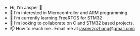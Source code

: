 - Hi, I’m Jasper 👋
- 👀 I’m interested in Microcontroller and ARM programming.
- 🌱 I’m currently learning FreeRTOS for STM32
- 💞️ I’m looking to collaborate on C and STM32 based projects.
- 📫 How to reach me.. Email me at jasperzpzhang@gmail.com

<!---
JasperzpZhang/JasperzpZhang is a ✨ special ✨ repository because its `README.md` (this file) appears on your GitHub profile.
You can click the Preview link to take a look at your changes.
--->
